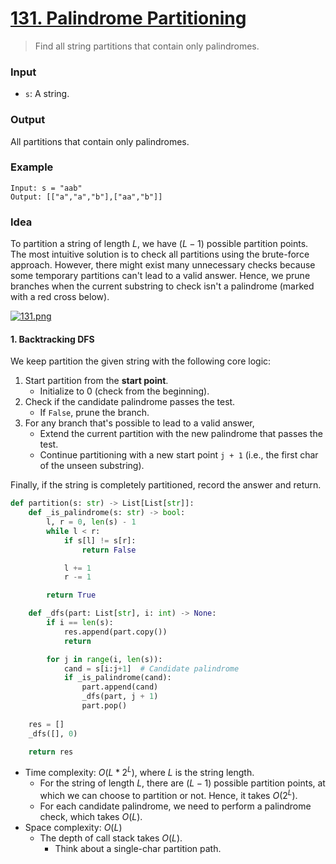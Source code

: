 # [131. Palindrome Partitioning](https://leetcode.com/problems/palindrome-partitioning/)
> Find all string partitions that contain only palindromes.
### Input
* `s`: A string.
### Output
All partitions that contain only palindromes.
### Example
```
Input: s = "aab"
Output: [["a","a","b"],["aa","b"]]
```
### Idea
To partition a string of length $L$, we have $(L-1)$ possible partition points. The most intuitive solution is to check all partitions using the brute-force approach. However, there might exist many unnecessary checks because some temporary partitions can't lead to a valid answer. Hence, we prune branches when the current substring to check isn't a palindrome (marked with a red cross below). 

[![131.png](https://i.postimg.cc/PrHm00jr/131.png)](https://postimg.cc/yWfgZQxw)

#### 1. Backtracking DFS
We keep partition the given string with the following core logic:
1. Start partition from the **start point**.
	* Initialize to 0 (check from the beginning).
2. Check if the candidate palindrome passes the test.
	* If `False`, prune the branch.
3. For any branch that's possible to lead to a valid answer,
	* Extend the current partition with the new palindrome that passes the test.
	* Continue partitioning with a new start point `j + 1` (i.e., the first char of the unseen substring).

Finally, if the string is completely partitioned, record the answer and return.
```python
def partition(s: str) -> List[List[str]]:
    def _is_palindrome(s: str) -> bool:
        l, r = 0, len(s) - 1
        while l < r:
            if s[l] != s[r]:
                return False

            l += 1
            r -= 1

        return True

    def _dfs(part: List[str], i: int) -> None:
        if i == len(s):
            res.append(part.copy())
            return

        for j in range(i, len(s)):
            cand = s[i:j+1]  # Candidate palindrome
            if _is_palindrome(cand):
                part.append(cand)
                _dfs(part, j + 1)
                part.pop()
    
    res = []
    _dfs([], 0)

    return res
```
* Time complexity: $O(L * 2^L)$, where $L$ is the string length.
	* For the string of length $L$, there are $(L-1)$ possible partition points, at which we can choose to partition or not. Hence, it takes $O(2^L)$.
	* For each candidate palindrome, we need to perform a palindrome check, which takes $O(L)$.
* Space complexity: $O(L)$
	* The depth of call stack takes $O(L)$.
		* Think about a single-char partition path.
